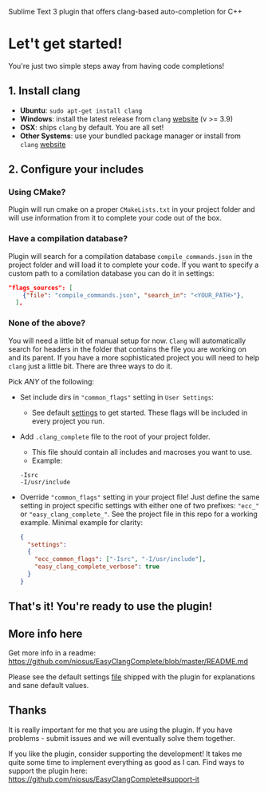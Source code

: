 Sublime Text 3 plugin that offers clang-based auto-completion for C++

# Let't get started! #
You're just two simple steps away from having code completions!

## 1. Install clang ##
- **Ubuntu**: `sudo apt-get install clang`
- **Windows**: install the latest release from `clang`
  [website](http://llvm.org/releases/download.html) (v >= 3.9)
- **OSX**: ships `clang` by default. You are all set!
- **Other Systems**: use your bundled package manager or install from `clang`
  [website](http://llvm.org/releases/download.html)

## 2. Configure your includes ##

### Using CMake? ###
Plugin will run cmake on a proper `CMakeLists.txt` in your project folder and
will use information from it to complete your code out of the box.

### Have a compilation database? ###
Plugin will search for a compilation database `compile_commands.json` in the
project folder and will load it to complete your code. If you want to specify a custom path to a comilation database you can do it in settings:
```json
"flags_sources": [
    {"file": "compile_commands.json", "search_in": "<YOUR_PATH>"},
  ],
```

### None of the above? ###
You will need a little bit of manual setup for now. `Clang` will automatically
search for headers in the folder that contains the file you are working on and
its parent. If you have a more sophisticated project you will need to help
`clang` just a little bit. There are three ways to do it.

Pick *ANY* of the following:

- Set include dirs in `"common_flags"` setting in `User Settings`:
  + See default [settings](EasyClangComplete.sublime-settings) to get started.
    These flags will be included in every project you run.
- Add `.clang_complete` file to the root of your project folder.
  + This file should contain all includes and macroses you want to use.
  + Example:
  ```
  -Isrc
  -I/usr/include
  ```
- Override `"common_flags"` setting in your project file! Just define the same
  setting in project specific settings with either one of two prefixes:
  `"ecc_"` or `"easy_clang_complete_"`. See the project file in this repo for a
  working example. Minimal example for clarity:

  ```json
  {
    "settings":
    {
      "ecc_common_flags": ["-Isrc", "-I/usr/include"],
      "easy_clang_complete_verbose": true
    }
  }
  ```

## That's it! You're ready to use the plugin! ##

## More info here ##
Get more info in a readme:
https://github.com/niosus/EasyClangComplete/blob/master/README.md

Please see the default settings [file](EasyClangComplete.sublime-settings)
shipped with the plugin for explanations and sane default values.

## Thanks ##
It is really important for me that you are using the plugin. If you have
problems - submit issues and we will eventually solve them together.

If you like the plugin, consider supporting the development! It takes me quite
some time to implement everything as good as I can. Find ways to support the
plugin here: https://github.com/niosus/EasyClangComplete#support-it
